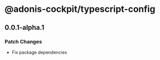 # @adonis-cockpit/typescript-config

## 0.0.1-alpha.1

### Patch Changes

- Fix package dependencies
